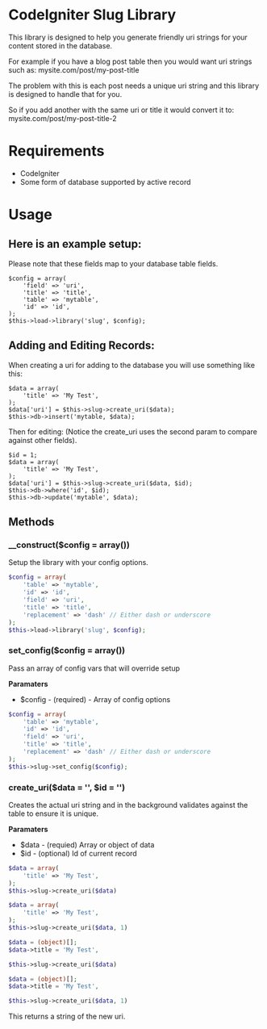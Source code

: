 # CodeIgniter Slug Library

This library is designed to help you generate friendly uri strings for your content stored in the database.

For example if you have a blog post table then you would want uri strings such as: mysite.com/post/my-post-title

The problem with this is each post needs a unique uri string and this library is designed to handle that for you.

So if you add another with the same uri or title it would convert it to: mysite.com/post/my-post-title-2

# Requirements

* CodeIgniter
* Some form of database supported by active record

# Usage

## Here is an example setup:

Please note that these fields map to your database table fields.

	$config = array(
		'field' => 'uri',
		'title' => 'title',
		'table' => 'mytable',
		'id' => 'id',
	);
	$this->load->library('slug', $config);

## Adding and Editing Records:

When creating a uri for adding to the database you will use something like this:

	$data = array(
		'title' => 'My Test',
	);
	$data['uri'] = $this->slug->create_uri($data);
	$this->db->insert('mytable, $data);

Then for editing: (Notice the create_uri uses the second param to compare against other fields).

	$id = 1;
	$data = array(
		'title' => 'My Test',
	);
	$data['uri'] = $this->slug->create_uri($data, $id);
	$this->db->where('id', $id);
	$this->db->update('mytable', $data);

## Methods

### __construct($config = array())

Setup the library with your config options.

```php
$config = array(
	'table' => 'mytable',
	'id' => 'id',
	'field' => 'uri',
	'title' => 'title',
	'replacement' => 'dash' // Either dash or underscore
);
$this->load->library('slug', $config);
```

### set_config($config = array())

Pass an array of config vars that will override setup

**Paramaters**

* $config - (required) - Array of config options

```php
$config = array(
	'table' => 'mytable',
	'id' => 'id',
	'field' => 'uri',
	'title' => 'title',
	'replacement' => 'dash' // Either dash or underscore
);
$this->slug->set_config($config);
```
### create_uri($data = '', $id = '')

Creates the actual uri string and in the background validates against the table to ensure it is unique.

**Paramaters**

* $data - (requied) Array or object of data
* $id - (optional) Id of current record

```php
$data = array(
	'title' => 'My Test',
);
$this->slug->create_uri($data)
```

```php
$data = array(
	'title' => 'My Test',
);
$this->slug->create_uri($data, 1)
```

```php
$data = (object)[];
$data->title = 'My Test',

$this->slug->create_uri($data)
```

```php
$data = (object)[];
$data->title = 'My Test',

$this->slug->create_uri($data, 1)
```

This returns a string of the new uri.
